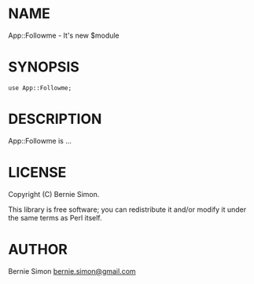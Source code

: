 # NAME

App::Followme - It's new $module

# SYNOPSIS

    use App::Followme;

# DESCRIPTION

App::Followme is ...

# LICENSE

Copyright (C) Bernie Simon.

This library is free software; you can redistribute it and/or modify
it under the same terms as Perl itself.

# AUTHOR

Bernie Simon <bernie.simon@gmail.com>
